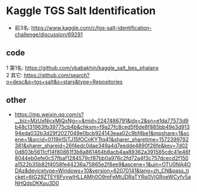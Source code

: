 # Kaggle TGS Salt Identification
- 前3名: https://www.kaggle.com/c/tgs-salt-identification-challenge/discussion/69291

## code
1 第1名: https://github.com/ybabakhin/kaggle_salt_bes_phalanx <br>
2 其它: https://github.com/search?o=desc&q=tgs+salt&s=stars&type=Repositories

## other

- https://mp.weixin.qq.com/s?__biz=MzUxNjcxMjQxNg==&mid=2247486791&idx=2&sn=e1da77573d9b48c131963fb39775cb4b&chksm=f9a27fc8ced5f6de8f885bb49e3d91394eda032b3d29f2027049e0bcb924143eaa02c9bf4be1&mpshare=1&scene=1&srcid=0119jrl5iTJ15fOCnKYTtq41&sharer_sharetime=1572399792381&sharer_shareid=26f4edc0dae349a4d7eedde4890f26fe&key=7d020d803b5611cf14f80861f3b6a861464b8acb4aa89362a391585cdc41e46f8044eb0efe0c57fbaf1284579cf87bb0a976c2fd72a4f3c757dcecd2f150a1522b35b82f4058fe44236a75865e2f8ee9&ascene=1&uin=OTU0Njk4ODAz&devicetype=Windows+10&version=62070141&lang=zh_CN&pass_ticket=6tG29ZTEY6FyvwlHLLAMh0O9mFeMtJDRaTYRq0VjGRoeWCyfv5aNHQdsDKKuu3D0
